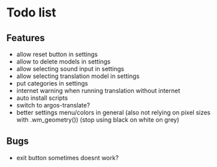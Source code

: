 # Todo list
## Features
  - allow reset button in settings
  - allow to delete models in settings
  - allow selecting sound input in settings
  - allow selecting translation model in settings
  - put categories in settings
  - internet warning when running translation without internet
  - auto install scripts
  - switch to argos-translate?
  - better settings menu/colors in general (also not relying on pixel sizes with .wm_geometry()) (stop using black on white on grey)

## Bugs
  - exit button sometimes doesnt work?